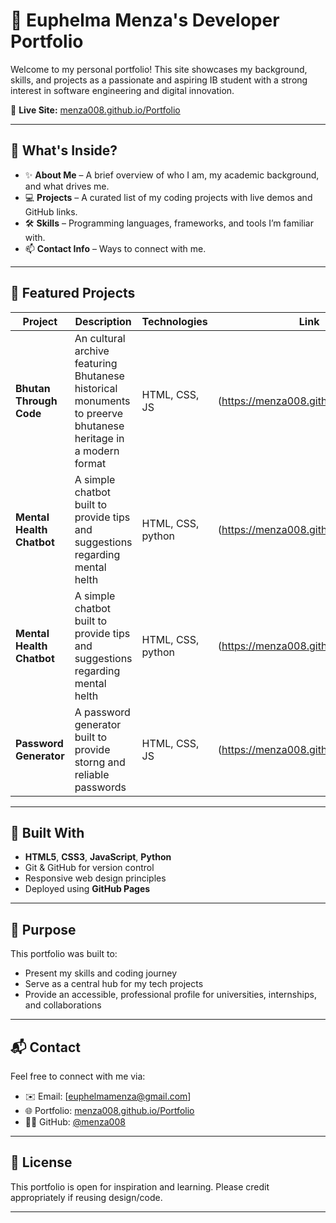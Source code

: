 # 💼 Euphelma Menza's Developer Portfolio

Welcome to my personal portfolio! This site showcases my background, skills, and projects as a passionate and aspiring IB student with a strong interest in software engineering and digital innovation.

🔗 **Live Site:** [menza008.github.io/Portfolio](https://menza008.github.io/Portfolio)

---

## 📌 What's Inside?

- ✨ **About Me** – A brief overview of who I am, my academic background, and what drives me.
- 💻 **Projects** – A curated list of my coding projects with live demos and GitHub links.
- 🛠️ **Skills** – Programming languages, frameworks, and tools I’m familiar with.
- 📫 **Contact Info** – Ways to connect with me.

---

## 🚀 Featured Projects

| Project | Description | Technologies | Link |
|--------|-------------|--------------|------|
| **Bhutan Through Code** | An cultural archive featuring Bhutanese historical monuments to preerve bhutanese heritage in a modern format |  HTML, CSS, JS | (https://menza008.github.io/Portfolio/) |
| **Mental Health Chatbot** | A simple chatbot built to provide tips and suggestions regarding mental helth |  HTML, CSS, python  | (https://menza008.github.io/Portfolio/) |
| **Mental Health Chatbot** | A simple chatbot built to provide tips and suggestions regarding mental helth |  HTML, CSS, python  | (https://menza008.github.io/Portfolio/) |
| **Password Generator** | A password generator built to provide storng and reliable passwords |  HTML, CSS, JS  | (https://menza008.github.io/Portfolio/) |

---

## 🧰 Built With

- **HTML5**, **CSS3**, **JavaScript**, **Python**
- Git & GitHub for version control
- Responsive web design principles
- Deployed using **GitHub Pages**

---

## 🎯 Purpose

This portfolio was built to:
- Present my skills and coding journey
- Serve as a central hub for my tech projects
- Provide an accessible, professional profile for universities, internships, and collaborations

---

## 📬 Contact

Feel free to connect with me via:
- ✉️ Email: [euphelmamenza@gmail.com]
- 🌐 Portfolio: [menza008.github.io/Portfolio](https://menza008.github.io/Portfolio)
- 🧑‍💻 GitHub: [@menza008](https://github.com/menza008)

---

## 📌 License

This portfolio is open for inspiration and learning. Please credit appropriately if reusing design/code.

---


